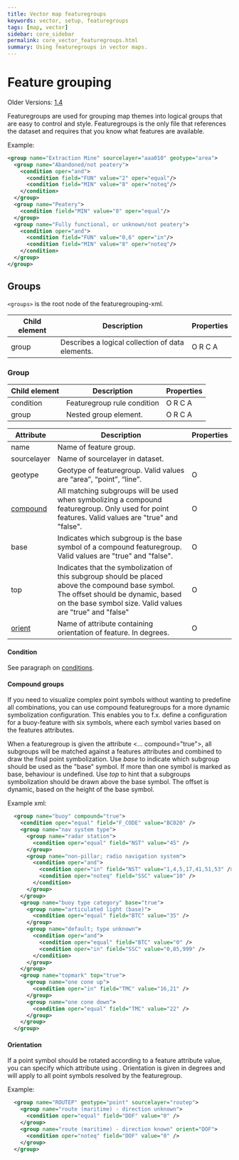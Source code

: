 ```yaml
---
title: Vector map featuregroups
keywords: vector, setup, featuregroups
tags: [map, vector]
sidebar: core_sidebar
permalink: core_vector_featuregroups.html
summary: Using featuregroups in vector maps. 
---
```


# Feature grouping

Older Versions: [1.4](./core_vector_featuregroups_v1.4.html)

Featuregroups are used for grouping map themes into logical groups that are easy to control and style. Featuregroups is the only file that references the dataset and requires that you know what features are available.

Example:

```xml
<group name="Extraction Mine" sourcelayer="aaa010" geotype="area">
  <group name="Abandoned/not peatery">
    <condition oper="and">
      <condition field="FUN" value="2" oper="equal"/>
      <condition field="MIN" value="8" oper="noteq"/>
    </condition>
  </group>
  <group name="Peatery">
    <condition field="MIN" value="8" oper="equal"/>
  </group>
  <group name="Fully functional, or unknown/not peatery">
    <condition oper="and">
      <condition field="FUN" value="0,6" oper="in"/>
      <condition field="MIN" value="8" oper="noteq"/>
    </condition>
  </group>
</group>
```

##  Groups

`<groups>` is the root node of the featuregrouping-xml.

 | Child element | Description                                      | Properties | 
 | ------------- | -----------                                      | ---------- | 
 | group         | Describes a logical collection of data elements. | O R C A    | 

### Group

 | Child element | Description                 | Properties | 
 | ------------- | -----------                 | ---------- | 
 | condition     | Featuregroup rule condition | O R C A    | 
 | group         | Nested group element.       | O R C A    | 

 | Attribute                    | Description                                                                                                                                                                                         | Properties | 
 | ---------                    | -----------                                                                                                                                                                                         | ---------- | 
 | name                         | Name of feature group.                                                                                                                                                                              |            | 
 | sourcelayer                  | Name of sourcelayer in dataset.                                                                                                                                                                     |            | 
 | geotype                      | Geotype of featuregroup. Valid values are “area”, “point”, “line”.                                                                                                                      | O          | 
 | [compound](#compound-groups) | All matching subgroups will be used when symbolizing a compound featuregroup. Only used for point features. Valid values are "true" and "false".                                                    | O          | 
 | base                         | Indicates which subgroup is the base symbol of a compound featuregroup. Valid values are "true" and "false".                                                                                        | O          | 
 | top                          | Indicates that the symbolization of this subgroup should be placed above the compound base symbol. The offset should be dynamic, based on the base symbol size. Valid values are "true" and "false" | O          | 
 | [orient](#orientation)       | Name of attribute containing orientation of feature. In degrees.                                                                                                                                    | O          | 

#### Condition

See paragraph on [conditions](./core_vector_symbolization.html#condition).

#### Compound groups

If you need to visualize complex point symbols without wanting to predefine all combinations, you can use compound featuregroups for a more dynamic symbolization configuration. This enables you to f.x. define a configuration for a buoy-feature with six symbols, where each symbol varies based on the features attributes.

When a featuregroup is given the attribute <... compound="true">, all subgroups will be matched against a features attributes and combined to draw the final point symbolization.
Use *base* to indicate which subgroup should be used as the "base" symbol. If more than one symbol is marked as base, behaviour is undefined.
Use *top* to hint that a subgroups symbolization should be drawn above the base symbol. The offset is dynamic, based on the height of the base symbol. 

Example xml:

```xml
  <group name="buoy" compound="true">
    <condition oper="equal" field="F_CODE" value="BC020" />
    <group name="nav system type">
      <group name="radar station">
        <condition oper="equal" field="NST" value="45" />
      </group>
      <group name="non-pillar; radio navigation system">
        <condition oper="and">
          <condition oper="in" field="NST" value="1,4,5,17,41,51,53" />
          <condition oper="noteq" field="SSC" value="10" />
        </condition>
      </group>                                                
    </group>
    <group name="buoy type category" base="true">
      <group name="articulated light (base)">
        <condition oper="equal" field="BTC" value="35" />
      </group>
      <group name="default; type unknown">
        <condition oper="and">
          <condition oper="equal" field="BTC" value="0" />
          <condition oper="in" field="SSC" value="0,85,999" />
        </condition>
      </group>
    </group>
    <group name="topmark" top="true">
      <group name="one cone up">
        <condition oper="in" field="TMC" value="16,21" />
      </group>
      <group name="one cone down">
        <condition oper="equal" field="TMC" value="22" />
      </group>
    </group>
  </group>
```

#### Orientation

If a point symbol should be rotated according to a feature attribute value, you can specify which attribute using <group orient="[attribute]">. Orientation is given in degrees and will apply to all point symbols resolved by the featuregroup.

Example:

```xml
  <group name="ROUTEP" geotype="point" sourcelayer="routep">
    <group name="route (maritime) - direction unknown">
      <condition oper="equal" field="DOF" value="0" />
    </group>
    <group name="route (maritime) - direction known" orient="DOF">
      <condition oper="noteq" field="DOF" value="0" />
    </group>
  </group>
```

